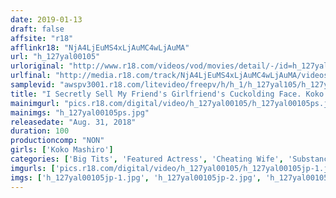 ```yaml
---
date: 2019-01-13
draft: false
affsite: "r18"
afflinkr18: "NjA4LjEuMS4xLjAuMC4wLjAuMA"
url: "h_127yal00105"
urloriginal: "http://www.r18.com/videos/vod/movies/detail/-/id=h_127yal00105"
urlfinal: "http://media.r18.com/track/NjA4LjEuMS4xLjAuMC4wLjAuMA/videos/vod/movies/detail/-/id=h_127yal00105"
samplevid: "awspv3001.r18.com/litevideo/freepv/h/h_1/h_127yal105/h_127yal105_dmb_w.mp4"
title: "I Secretly Sell My Friend's Girlfriend's Cuckolding Face. Koko Mashiro"
mainimgurl: "pics.r18.com/digital/video/h_127yal00105/h_127yal00105ps.jpg"
mainimgs: "h_127yal00105ps.jpg"
releasedate: "Aug. 31, 2018"
duration: 100
productioncomp: "NON"
girls: ['Koko Mashiro']
categories: ['Big Tits', 'Featured Actress', 'Cheating Wife', 'Substance Use', 'Titty Fuck', 'Deep Throat', 'Hi-Def']
imgurls: ['pics.r18.com/digital/video/h_127yal00105/h_127yal00105jp-1.jpg', 'pics.r18.com/digital/video/h_127yal00105/h_127yal00105jp-2.jpg', 'pics.r18.com/digital/video/h_127yal00105/h_127yal00105jp-3.jpg', 'pics.r18.com/digital/video/h_127yal00105/h_127yal00105jp-4.jpg', 'pics.r18.com/digital/video/h_127yal00105/h_127yal00105jp-5.jpg', 'pics.r18.com/digital/video/h_127yal00105/h_127yal00105jp-6.jpg', 'pics.r18.com/digital/video/h_127yal00105/h_127yal00105jp-7.jpg', 'pics.r18.com/digital/video/h_127yal00105/h_127yal00105jp-8.jpg', 'pics.r18.com/digital/video/h_127yal00105/h_127yal00105jp-9.jpg', 'pics.r18.com/digital/video/h_127yal00105/h_127yal00105jp-10.jpg', 'pics.r18.com/digital/video/h_127yal00105/h_127yal00105jp-11.jpg', 'pics.r18.com/digital/video/h_127yal00105/h_127yal00105jp-12.jpg', 'pics.r18.com/digital/video/h_127yal00105/h_127yal00105jp-13.jpg', 'pics.r18.com/digital/video/h_127yal00105/h_127yal00105jp-14.jpg', 'pics.r18.com/digital/video/h_127yal00105/h_127yal00105jp-15.jpg', 'pics.r18.com/digital/video/h_127yal00105/h_127yal00105jp-16.jpg', 'pics.r18.com/digital/video/h_127yal00105/h_127yal00105jp-17.jpg', 'pics.r18.com/digital/video/h_127yal00105/h_127yal00105jp-18.jpg', 'pics.r18.com/digital/video/h_127yal00105/h_127yal00105jp-19.jpg', 'pics.r18.com/digital/video/h_127yal00105/h_127yal00105jp-20.jpg']
imgs: ['h_127yal00105jp-1.jpg', 'h_127yal00105jp-2.jpg', 'h_127yal00105jp-3.jpg', 'h_127yal00105jp-4.jpg', 'h_127yal00105jp-5.jpg', 'h_127yal00105jp-6.jpg', 'h_127yal00105jp-7.jpg', 'h_127yal00105jp-8.jpg', 'h_127yal00105jp-9.jpg', 'h_127yal00105jp-10.jpg', 'h_127yal00105jp-11.jpg', 'h_127yal00105jp-12.jpg', 'h_127yal00105jp-13.jpg', 'h_127yal00105jp-14.jpg', 'h_127yal00105jp-15.jpg', 'h_127yal00105jp-16.jpg', 'h_127yal00105jp-17.jpg', 'h_127yal00105jp-18.jpg', 'h_127yal00105jp-19.jpg', 'h_127yal00105jp-20.jpg']
---
```

